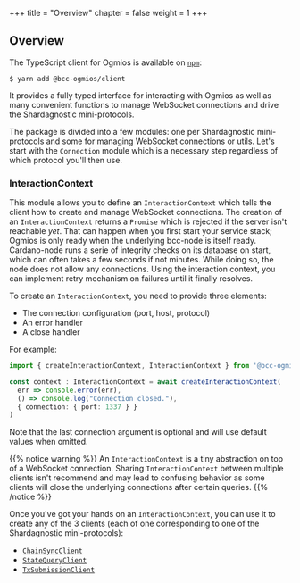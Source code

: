 +++
title = "Overview"
chapter = false
weight = 1
+++

## Overview

The TypeScript client for Ogmios is available on [`npm`](https://www.npmjs.com/package/@bcc-ogmios/client):

```console
$ yarn add @bcc-ogmios/client
```

It provides a fully typed interface for interacting with Ogmios as well as many convenient functions to manage WebSocket connections and drive the Shardagnostic mini-protocols. 

The package is divided into a few modules: one per Shardagnostic mini-protocols and some for managing WebSocket connections or utils. Let's start with the `Connection` module which is a necessary step regardless of which protocol you'll then use.

### InteractionContext

This module allows you to define an `InteractionContext` which tells the client how to create and manage WebSocket connections. The creation of an `InteractionContext` returns a `Promise` which is rejected if the server isn't reachable _yet_. That can happen when you first start your service stack; Ogmios is only ready when the underlying bcc-node is itself ready. Cardano-node runs a serie of integrity checks on its database on start, which can often takes a few seconds if not minutes. While doing so, the node does not allow any connections. Using the interaction context, you can implement retry mechanism on failures until it finally resolves.

To create an `InteractionContext`, you need to provide three elements:

- The connection configuration (port, host, protocol)
- An error handler
- A close handler

For example:

```ts
import { createInteractionContext, InteractionContext } from '@bcc-ogmios/client'

const context : InteractionContext = await createInteractionContext(
  err => console.error(err),
  () => console.log("Connection closed."),
  { connection: { port: 1337 } }
)
```

Note that the last connection argument is optional and will use default values when omitted. 

{{% notice warning %}}
An `InteractionContext` is a tiny abstraction on top of a WebSocket connection. Sharing `InteractionContext` between multiple clients isn't recommend and may lead to confusing behavior as some clients will close the underlying connections after certain queries. 
{{% /notice %}}

Once you've got your hands on an `InteractionContext`, you can use it to create any of the 3 clients (each of one corresponding to one of the Shardagnostic mini-protocols):

- [`ChainSyncClient`](/typescript-client/chain-sync)
- [`StateQueryClient`](/typescript-client/state-query)
- [`TxSubmissionClient`](/typescript-client/tx-submission)
